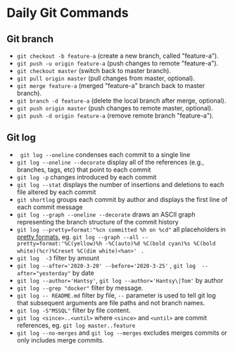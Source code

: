 # Daily Git Commands 

## Git branch

 * `git checkout -b feature-a` (create a new branch, called "feature-a").
 * `git push -u origin feature-a` (push changes to remote "feature-a").
 * `git checkout master` (switch back to master branch).
 * `git pull origin master` (pull changes from master, optional).
 * `git merge feature-a` (merged "feature-a" branch back to master branch).
 * `git branch -d feature-a` (delete the local branch after merge, optional).
 * `git push origin master` (push changes to remote master, optional).
 * `git push -d origin feature-a` (remove remote branch "feature-a").

## Git log 

* ` git log --oneline` condenses each commit to a single line
* `git log --oneline --decorate` display all of the references (e.g., branches, tags, etc) that point to each commit
* `git log -p` changes introduced by each commit
* `git log --stat` displays the number of insertions and deletions to each file altered by each commit  
* `git shortlog` groups each commit by author and displays the first line of each commit message
* `git log --graph --oneline --decorate` draws an ASCII graph representing the branch structure of the commit history
* `git log --pretty=format:"%cn committed %h on %cd"` all placeholders in [pretty formats](https://www.kernel.org/pub/software/scm/git/docs/git-log.html#_pretty_formats), eg. `git log --graph --all --pretty=format:'%C(yellow)%h -%C(auto)%d %C(bold cyan)%s %C(bold white)(%cr)%Creset %C(dim white)<%an>' ` .
* `git log  -3`  filter by amount
* `git log --after='2020-3-20' --before='2020-3-25'` , `git log  --after="yesterday"` by date
* `git log --author='Hantsy'`, `git log --author='Hantsy\|Tom'` by author
* `git log --grep "docker"`  filter by message.
* `git log -- README.md` filter by file, `--` parameter is used to tell git log that subsequent arguments are file paths and not branch names.
* `git log -S"MSSQL"` filter by  file content.
* `git log <since>..<until>` where `<since>` and `<until>` are commit references, eg. `git log master..feature`
* `git log --no-merges` and `git log --merges` excludes merges commits or only includes merge commits.

